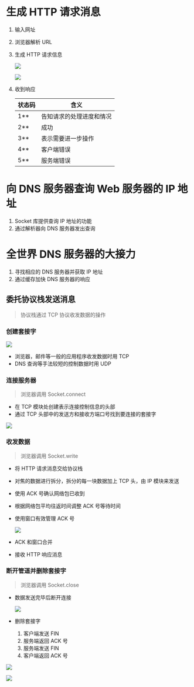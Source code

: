 # 生成 HTTP 请求消息

1.  输入网址

2.  浏览器解析 URL 

3.  生成 HTTP 请求信息

    ![](https://user-gold-cdn.xitu.io/2020/5/23/17240ccf1adcbc3b?imageslim)

    ![](https://user-gold-cdn.xitu.io/2020/5/23/17240ccf46abdd35?imageslim)

4.  收到响应

    | 状态码 | 含义                     |
    | ------ | ------------------------ |
    | 1**    | 告知请求的处理进度和情况 |
    | 2**    | 成功                     |
    | 3**    | 表示需要进一步操作       |
    | 4**    | 客户端错误               |
    | 5**    | 服务端错误               |

    

# 向 DNS 服务器查询 Web 服务器的 IP 地址

1.  Socket 库提供查询 IP 地址的功能
2.  通过解析器向 DNS 服务器发出查询



# 全世界 DNS 服务器的大接力

1.  寻找相应的 DNS 服务器并获取 IP 地址
2.  通过缓存加快 DNS 服务器的响应

## 委托协议栈发送消息

>   协议栈通过 TCP 协议收发数据的操作

### 创建套接字

![](https://user-gold-cdn.xitu.io/2020/5/23/17240ccf1a8c3ee1?imageslim)

*   浏览器，邮件等一般的应用程序收发数据时用 TCP
*   DNS 查询等手法较短的控制数据时用 UDP

### 连接服务器

>   浏览器调用 Socket.connect

*   在 TCP 模块处创建表示连接控制信息的头部
*   通过 TCP 头部中的发送方和接收方端口号找到要连接的套接字

![](https://user-gold-cdn.xitu.io/2020/5/23/17240ccf19074f7d?imageslim)

### 收发数据

>   浏览器调用 Socket.write

*   将 HTTP 请求消息交给协议栈

*   对焦的数据进行拆分，拆分的每一块数据加上 TCP 头，由 IP 模块来发送

*   使用 ACK 号确认网络包已收到

*   根据网络包平均往返时间调整 ACK 号等待时间

*   使用窗口有效管理 ACK 号

    ![](https://user-gold-cdn.xitu.io/2020/5/23/17240ccf1b1ee6ed?imageslim)

*   ACK 和窗口合并

*   接收 HTTP 响应消息

### 断开管道并删除套接字

>   浏览器调用 Socket.close

*   数据发送完毕后断开连接

    ![](https://user-gold-cdn.xitu.io/2020/5/23/17240ccf2059a037?imageslim)

*   删除套接字

    1.  客户端发送 FIN
    2.  服务端返回 ACK 号
    3.  服务端发送 FIN
    4.  客户端返回 ACK 号

![](https://user-gold-cdn.xitu.io/2020/5/23/17240ccf517330cb?imageslim)

![](https://user-gold-cdn.xitu.io/2020/5/23/17240ccf4d6a0a3d?imageslim)
